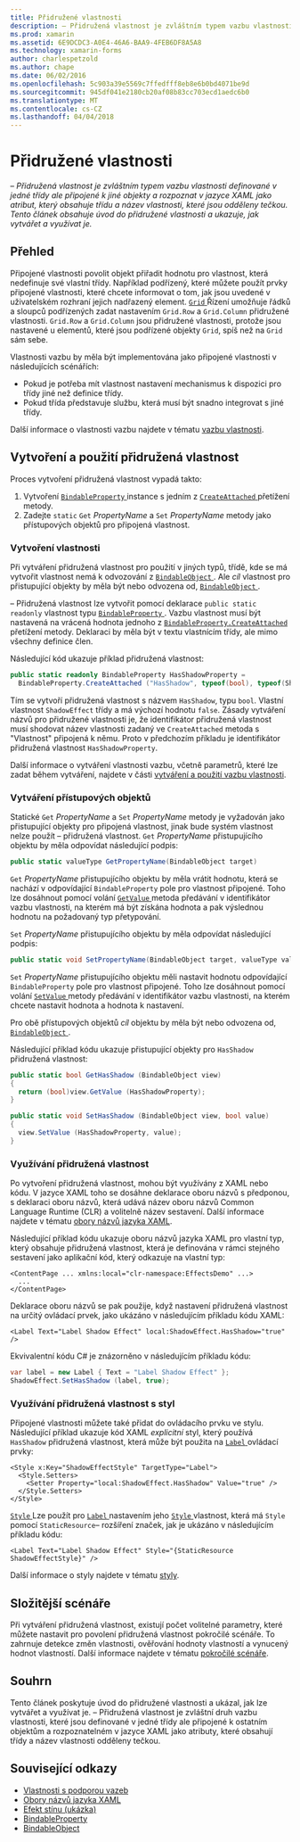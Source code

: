 ```yaml
---
title: Přidružené vlastnosti
description: – Přidružená vlastnost je zvláštním typem vazbu vlastnosti definované v jedné třídy ale připojené k jiné objekty a rozpoznat v jazyce XAML jako atribut, který obsahuje třídu a název vlastnosti, které jsou odděleny tečkou. Tento článek obsahuje úvod do přidružené vlastnosti a ukazuje, jak vytvářet a využívat je.
ms.prod: xamarin
ms.assetid: 6E9DCDC3-A0E4-46A6-BAA9-4FEB6DF8A5A8
ms.technology: xamarin-forms
author: charlespetzold
ms.author: chape
ms.date: 06/02/2016
ms.openlocfilehash: 5c903a39e5569c7ffedfff8eb8e6b0bd4071be9d
ms.sourcegitcommit: 945df041e2180cb20af08b83cc703ecd1aedc6b0
ms.translationtype: MT
ms.contentlocale: cs-CZ
ms.lasthandoff: 04/04/2018
---
```

# <a name="attached-properties"></a>Přidružené vlastnosti

_– Přidružená vlastnost je zvláštním typem vazbu vlastnosti definované v jedné třídy ale připojené k jiné objekty a rozpoznat v jazyce XAML jako atribut, který obsahuje třídu a název vlastnosti, které jsou odděleny tečkou. Tento článek obsahuje úvod do přidružené vlastnosti a ukazuje, jak vytvářet a využívat je._

## <a name="overview"></a>Přehled

Připojené vlastnosti povolit objekt přiřadit hodnotu pro vlastnost, která nedefinuje své vlastní třídy. Například podřízený, které můžete použít prvky připojené vlastnosti, které chcete informovat o tom, jak jsou uvedené v uživatelském rozhraní jejich nadřazený element. [ `Grid` ](https://developer.xamarin.com/api/type/Xamarin.Forms.Grid/) Řízení umožňuje řádků a sloupců podřízených zadat nastavením `Grid.Row` a `Grid.Column` přidružené vlastnosti. `Grid.Row` a `Grid.Column` jsou přidružené vlastnosti, protože jsou nastavené u elementů, které jsou podřízené objekty `Grid`, spíš než na `Grid` sám sebe.

Vlastnosti vazbu by měla být implementována jako připojené vlastnosti v následujících scénářích:

- Pokud je potřeba mít vlastnost nastavení mechanismus k dispozici pro třídy jiné než definice třídy.
- Pokud třída představuje službu, která musí být snadno integrovat s jiné třídy.

Další informace o vlastnosti vazbu najdete v tématu [vazbu vlastnosti](~/xamarin-forms/xaml/bindable-properties.md).

## <a name="creating-and-consuming-an-attached-property"></a>Vytvoření a použití přidružená vlastnost

Proces vytvoření přidružená vlastnost vypadá takto:

1. Vytvoření [ `BindableProperty` ](https://developer.xamarin.com/api/type/Xamarin.Forms.BindableProperty/) instance s jedním z [ `CreateAttached` ](https://developer.xamarin.com/api/member/Xamarin.Forms.BindableProperty.CreateAttached/p/System.String/System.Type/System.Type/System.Object/Xamarin.Forms.BindingMode/Xamarin.Forms.BindableProperty+ValidateValueDelegate/Xamarin.Forms.BindableProperty+BindingPropertyChangedDelegate/Xamarin.Forms.BindableProperty+BindingPropertyChangingDelegate/Xamarin.Forms.BindableProperty+CoerceValueDelegate/Xamarin.Forms.BindableProperty+CreateDefaultValueDelegate/) přetížení metody.
1. Zadejte `static` `Get` *PropertyName* a `Set` *PropertyName* metody jako přístupových objektů pro připojená vlastnost.

### <a name="creating-a-property"></a>Vytvoření vlastnosti

Při vytváření přidružená vlastnost pro použití v jiných typů, třídě, kde se má vytvořit vlastnost nemá k odvozování z [ `BindableObject` ](https://developer.xamarin.com/api/type/Xamarin.Forms.BindableObject/). Ale *cíl* vlastnost pro přistupující objekty by měla být nebo odvozena od, [ `BindableObject` ](https://developer.xamarin.com/api/type/Xamarin.Forms.BindableObject/).

– Přidružená vlastnost lze vytvořit pomocí deklarace `public static readonly` vlastnost typu [ `BindableProperty` ](https://developer.xamarin.com/api/type/Xamarin.Forms.BindableProperty/). Vazbu vlastnost musí být nastavená na vrácená hodnota jednoho z [ `BindableProperty.CreateAttached` ](https://developer.xamarin.com/api/member/Xamarin.Forms.BindableProperty.CreateAttached/p/System.String/System.Type/System.Type/System.Object/Xamarin.Forms.BindingMode/Xamarin.Forms.BindableProperty+ValidateValueDelegate/Xamarin.Forms.BindableProperty+BindingPropertyChangedDelegate/Xamarin.Forms.BindableProperty+BindingPropertyChangingDelegate/Xamarin.Forms.BindableProperty+CoerceValueDelegate/Xamarin.Forms.BindableProperty+CreateDefaultValueDelegate/) přetížení metody. Deklaraci by měla být v textu vlastnícím třídy, ale mimo všechny definice člen.

Následující kód ukazuje příklad přidružená vlastnost:

```csharp
public static readonly BindableProperty HasShadowProperty =
  BindableProperty.CreateAttached ("HasShadow", typeof(bool), typeof(ShadowEffect), false);
```

Tím se vytvoří přidružená vlastnost s názvem `HasShadow`, typu `bool`. Vlastní vlastnost `ShadowEffect` třídy a má výchozí hodnotu `false`. Zásady vytváření názvů pro přidružené vlastnosti je, že identifikátor přidružená vlastnost musí shodovat název vlastnosti zadaný ve `CreateAttached` metoda s "Vlastnost" připojená k němu. Proto v předchozím příkladu je identifikátor přidružená vlastnost `HasShadowProperty`.

Další informace o vytváření vlastnosti vazbu, včetně parametrů, které lze zadat během vytváření, najdete v části [vytváření a použití vazbu vlastnosti](~/xamarin-forms/xaml/bindable-properties.md#consuming-bindable-property).

### <a name="creating-accessors"></a>Vytváření přístupových objektů

Statické `Get` *PropertyName* a `Set` *PropertyName* metody je vyžadován jako přistupující objekty pro připojená vlastnost, jinak bude systém vlastnost nelze použít – přidružená vlastnost. `Get` *PropertyName* přistupujícího objektu by měla odpovídat následující podpis:

```csharp
public static valueType GetPropertyName(BindableObject target)
```

`Get` *PropertyName* přistupujícího objektu by měla vrátit hodnotu, která se nachází v odpovídající `BindableProperty` pole pro vlastnost připojené. Toho lze dosáhnout pomocí volání [ `GetValue` ](https://developer.xamarin.com/api/member/Xamarin.Forms.BindableObject.GetValue/p/Xamarin.Forms.BindableProperty/) metoda předávání v identifikátor vazbu vlastnosti, na kterém má být získána hodnota a pak výslednou hodnotu na požadovaný typ přetypování.

`Set` *PropertyName* přistupujícího objektu by měla odpovídat následující podpis:

```csharp
public static void SetPropertyName(BindableObject target, valueType value)
```

`Set` *PropertyName* přistupujícího objektu měli nastavit hodnotu odpovídající `BindableProperty` pole pro vlastnost připojené. Toho lze dosáhnout pomocí volání [ `SetValue` ](https://developer.xamarin.com/api/member/Xamarin.Forms.BindableObject.SetValue/p/Xamarin.Forms.BindableProperty/System.Object/) metody předávání v identifikátor vazbu vlastnosti, na kterém chcete nastavit hodnota a hodnota k nastavení.

Pro obě přístupových objektů *cíl* objektu by měla být nebo odvozena od, [ `BindableObject` ](https://developer.xamarin.com/api/type/Xamarin.Forms.BindableObject/).

Následující příklad kódu ukazuje přistupující objekty pro `HasShadow` přidružená vlastnost:

```csharp
public static bool GetHasShadow (BindableObject view)
{
  return (bool)view.GetValue (HasShadowProperty);
}

public static void SetHasShadow (BindableObject view, bool value)
{
  view.SetValue (HasShadowProperty, value);
}
```

### <a name="consuming-an-attached-property"></a>Využívání přidružená vlastnost

Po vytvoření přidružená vlastnost, mohou být využívány z XAML nebo kódu. V jazyce XAML toho se dosáhne deklarace oboru názvů s předponou, s deklaraci oboru názvů, která udává název oboru názvů Common Language Runtime (CLR) a volitelně název sestavení. Další informace najdete v tématu [obory názvů jazyka XAML](~/xamarin-forms/xaml/namespaces.md).

Následující příklad kódu ukazuje oboru názvů jazyka XAML pro vlastní typ, který obsahuje přidružená vlastnost, která je definována v rámci stejného sestavení jako aplikační kód, který odkazuje na vlastní typ:

```xaml
<ContentPage ... xmlns:local="clr-namespace:EffectsDemo" ...>
  ...
</ContentPage>
```

Deklarace oboru názvů se pak použije, když nastavení přidružená vlastnost na určitý ovládací prvek, jako ukázáno v následujícím příkladu kódu XAML:

```xaml
<Label Text="Label Shadow Effect" local:ShadowEffect.HasShadow="true" />
```

Ekvivalentní kódu C# je znázorněno v následujícím příkladu kódu:

```csharp
var label = new Label { Text = "Label Shadow Effect" };
ShadowEffect.SetHasShadow (label, true);
```

### <a name="consuming-an-attached-property-with-a-style"></a>Využívání přidružená vlastnost s styl

Připojené vlastnosti můžete také přidat do ovládacího prvku ve stylu. Následující příklad ukazuje kód XAML *explicitní* styl, který používá `HasShadow` přidružená vlastnost, která může být použita na [ `Label` ](https://developer.xamarin.com/api/type/Xamarin.Forms.Label/) ovládací prvky:

```xaml
<Style x:Key="ShadowEffectStyle" TargetType="Label">
  <Style.Setters>
    <Setter Property="local:ShadowEffect.HasShadow" Value="true" />
  </Style.Setters>
</Style>
```

[ `Style` ](https://developer.xamarin.com/api/type/Xamarin.Forms.Style/) Lze použít pro [ `Label` ](https://developer.xamarin.com/api/type/Xamarin.Forms.Label/) nastavením jeho [ `Style` ](https://developer.xamarin.com/api/property/Xamarin.Forms.VisualElement.Style/) vlastnost, která má `Style` pomocí `StaticResource`– rozšíření značek, jak je ukázáno v následujícím příkladu kódu:

```xaml
<Label Text="Label Shadow Effect" Style="{StaticResource ShadowEffectStyle}" />
```

Další informace o styly najdete v tématu [styly](~/xamarin-forms/user-interface/styles/index.md).

## <a name="advanced-scenarios"></a>Složitější scénáře

Při vytváření přidružená vlastnost, existují počet volitelné parametry, které můžete nastavit pro povolení přidružená vlastnost pokročilé scénáře. To zahrnuje detekce změn vlastnosti, ověřování hodnoty vlastností a vynucený hodnot vlastností. Další informace najdete v tématu [pokročilé scénáře](~/xamarin-forms/xaml/bindable-properties.md#advanced).

## <a name="summary"></a>Souhrn

Tento článek poskytuje úvod do přidružené vlastnosti a ukázal, jak lze vytvářet a využívat je. – Přidružená vlastnost je zvláštní druh vazbu vlastnosti, které jsou definované v jedné třídy ale připojené k ostatním objektům a rozpoznatelném v jazyce XAML jako atributy, které obsahují třídy a název vlastnosti odděleny tečkou.


## <a name="related-links"></a>Související odkazy

- [Vlastnosti s podporou vazeb](~/xamarin-forms/xaml/bindable-properties.md)
- [Obory názvů jazyka XAML](~/xamarin-forms/xaml/namespaces.md)
- [Efekt stínu (ukázka)](https://developer.xamarin.com/samples/xamarin-forms/effects/shadoweffect/)
- [BindableProperty](https://developer.xamarin.com/api/type/Xamarin.Forms.BindableProperty/)
- [BindableObject](https://developer.xamarin.com/api/type/Xamarin.Forms.BindableObject/)
